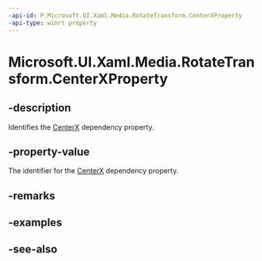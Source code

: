 ```yaml
---
-api-id: P:Microsoft.UI.Xaml.Media.RotateTransform.CenterXProperty
-api-type: winrt property
---
```


<!-- Property syntax
public Windows.UI.Xaml.DependencyProperty CenterXProperty { get; }
-->

# Microsoft.UI.Xaml.Media.RotateTransform.CenterXProperty

## -description
Identifies the [CenterX](rotatetransform_centerx.md) dependency property.

## -property-value
The identifier for the [CenterX](rotatetransform_centerx.md) dependency property.

## -remarks

## -examples

## -see-also
